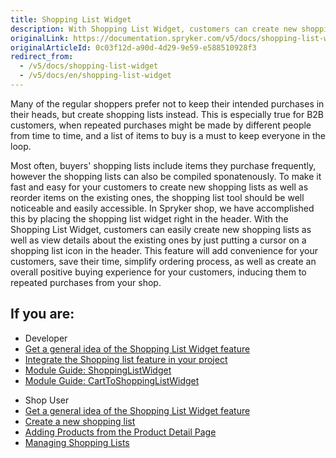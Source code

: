 ```yaml
---
title: Shopping List Widget
description: With Shopping List Widget, customers can create new shopping lists and view details about the existing ones by putting a cursor on a shopping list icon.
originalLink: https://documentation.spryker.com/v5/docs/shopping-list-widget
originalArticleId: 0c03f12d-a90d-4d29-9e59-e588510928f3
redirect_from:
  - /v5/docs/shopping-list-widget
  - /v5/docs/en/shopping-list-widget
---
```


Many of the regular shoppers prefer not to keep their intended purchases in their heads, but create shopping lists instead. This is especially true for B2B customers, when repeated purchases might be made by different people from time to time, and a list of items to buy is a must to keep everyone in the loop.

Most often, buyers' shopping lists include items they purchase frequently, however the shopping lists can also be compiled sponatenously. To make it fast and easy for your customers to create new shopping lists as well as reorder items on the existing ones, the shopping list tool should be well noticeable and easily accessible. In Spryker shop, we have accomplished this by placing the shopping list widget right in the header. With the Shopping List Widget, customers can easily create new shopping lists as well as view details about the existing ones by just putting a cursor on a shopping list icon in the header. This feature will add convenience for your customers, save their time, simplify ordering process, as well as create an overall positive buying experience for your customers, inducing them to repeated purchases from your shop.

## If you are:

<div class="mr-container">
    <div class="mr-list-container">
        <!-- col1 -->
        <div class="mr-col">
            <ul class="mr-list mr-list-green">
                <li class="mr-title">Developer</li>
                <li><a href="https://documentation.spryker.com/docs/en/shopping-list-widget-overview" class="mr-link">Get a general idea of the Shopping List Widget feature</a></li>
                <li><a href="https://documentation.spryker.com/docs/en/shopping-lists-feature-integration-201907" class="mr-link">Integrate the Shopping list feature in your project</a></li>
                <li><a href="https://documentation.spryker.com/v20/docs/shoppinglistwidget-shop-module" class="mr-link">Module Guide: ShoppingListWidget</a></li>
                 <li><a href="https://documentation.spryker.com/v20/docs/carttoshoppinglistwidget-shop-module" class="mr-link">Module Guide: CartToShoppingListWidget</a></li>
            </ul>
        </div>
        <!-- col2 -->
        <div class="mr-col">
            <ul class="mr-list mr-list-red">
                <li class="mr-title">Shop User</li>
                <li><a href="https://documentation.spryker.com/docs/en/shopping-list-widget-overview" class="mr-link">Get a general idea of the Shopping List Widget feature</a></li>
                <li><a href="https://documentation.spryker.com/docs/en/shopping-lists-shop-guide#creating-a-new-shopping-list" class="mr-link">Create a new shopping list</a></li>
                <li><a href="https://documentation.spryker.com/docs/en/shopping-lists-shop-guide#adding-products-from-the-product-detail-page" class="mr-link">Adding Products from the Product Detail Page</a></li>
                <li><a href="https://documentation.spryker.com/docs/en/shopping-lists-shop-guide#managing-shopping-lists" class="mr-link">Managing Shopping Lists</a></li>
            </ul>
        </div>
    </div>
</div>
